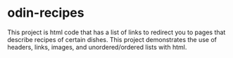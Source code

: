 # odin-recipes
This project is html code that has a list of links to redirect you to pages that describe recipes of certain dishes. This project demonstrates the use of headers, links, images, and unordered/ordered lists with html.